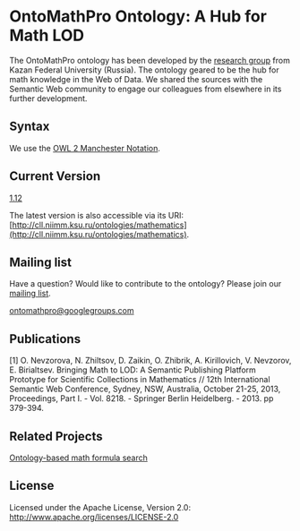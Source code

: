 OntoMathPro Ontology: A Hub for Math LOD
========================================

The OntoMathPro ontology has been developed by the [research group](https://github.com/CLLKazan) from Kazan Federal University (Russia). The ontology geared to be the hub for math knowledge in the Web of Data. We shared the sources with the Semantic Web community to engage our colleagues from elsewhere in its further development.



Syntax
---------------
We use the [OWL 2 Manchester Notation](http://www.w3.org/TR/owl2-manchester-syntax/).

Current Version
---------------
[1.12](https://github.com/CLLKazan/OntoMathPro/archive/1.12.zip)

The latest version is also accessible via its URI: [http://cll.niimm.ksu.ru/ontologies/mathematics](http://cll.niimm.ksu.ru/ontologies/mathematics). 

Mailing list
------------

Have a question? Would like to contribute to the ontology? Please join our [mailing list](https://groups.google.com/d/forum/ontomathpro).

ontomathpro@googlegroups.com

Publications
----------------
[1] O. Nevzorova, N. Zhiltsov, D. Zaikin, O. Zhibrik, A. Kirillovich, V. Nevzorov, E. Birialtsev. Bringing Math to LOD: A Semantic Publishing Platform Prototype for Scientific Collections in Mathematics // 12th International Semantic Web Conference, Sydney, NSW, Australia, October 21-25, 2013, Proceedings, Part I. - Vol. 8218. - Springer Berlin Heidelberg. - 2013. pp 379-394.

Related Projects
----------------
[Ontology-based math formula search](https://github.com/CLLKazan/MathSearch)

License
---------------------

Licensed under the Apache License, Version 2.0: http://www.apache.org/licenses/LICENSE-2.0


